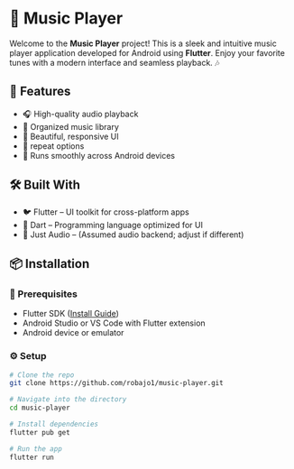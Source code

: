 # 🎵 Music Player

Welcome to the **Music Player** project! This is a sleek and intuitive music player application developed for Android using **Flutter**. Enjoy your favorite tunes with a modern interface and seamless playback. 🎶

## 🚀 Features

- 🎧 High-quality audio playback  
- 📂 Organized music library  
- 🎨 Beautiful, responsive UI  
- 🔁  repeat options  
- 📱 Runs smoothly across Android devices

## 🛠️ Built With

- 🐦 Flutter – UI toolkit for cross-platform apps  
- 💙 Dart – Programming language optimized for UI  
- 🎵 Just Audio – (Assumed audio backend; adjust if different)

## 📦 Installation

### 🔧 Prerequisites

- Flutter SDK ([Install Guide](https://flutter.dev/docs/get-started/install))
- Android Studio or VS Code with Flutter extension
- Android device or emulator

### ⚙️ Setup

```bash
# Clone the repo
git clone https://github.com/robajo1/music-player.git

# Navigate into the directory
cd music-player

# Install dependencies
flutter pub get

# Run the app
flutter run
